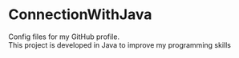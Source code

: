 # ConnectionWithJava
Config files for my GitHub profile.<br>
This project is developed in Java to improve my programming skills
